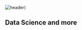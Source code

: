 ![header](https://capsule-render.vercel.app/api?type=rounded&color=auto&height=300&section=header&text=capsule%20render&fontSize=90))
## Data Science and more

<!--
**krsudal/krsudal** is a ✨ _special_ ✨ repository because its `README.md` (this file) appears on your GitHub profile.

Here are some ideas to get you started:

- 🔭 I’m currently working on ...
- 🌱 I’m currently learning ...
- 👯 I’m looking to collaborate on ...
- 🤔 I’m looking for help with ...
- 💬 Ask me about ...
- 📫 How to reach me: ...
- 😄 Pronouns: ...
- ⚡ Fun fact: ...
-->
